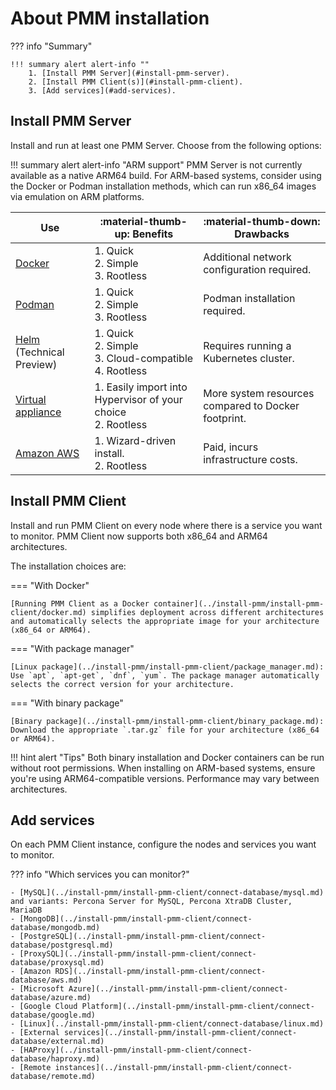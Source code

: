 # About PMM installation

??? info "Summary"

    !!! summary alert alert-info ""
        1. [Install PMM Server](#install-pmm-server).
        2. [Install PMM Client(s)](#install-pmm-client).
        3. [Add services](#add-services).

## Install PMM Server

Install and run at least one PMM Server. Choose from the following options:

!!! summary alert alert-info "ARM support"
     PMM Server is not currently available as a native ARM64 build. For ARM-based systems, consider using the Docker or Podman installation methods, which can run x86_64 images via emulation on ARM platforms.


| Use | :material-thumb-up: **Benefits** | :material-thumb-down: **Drawbacks**|
|---|---|---
| [Docker](../install-pmm/install-pmm-server/baremetal/docker/index.md) | 1. Quick<br>2. Simple<br> 3. Rootless |  Additional network configuration required.
| [Podman](../install-pmm/install-pmm-server/baremetal/podman/index.md) | 1. Quick<br>2. Simple<br>3. Rootless | Podman installation required.
| [Helm](../install-pmm/install-pmm-server/baremetal/helm/index.md) (Technical Preview) | 1. Quick<br>2. Simple<br>3. Cloud-compatible <br> 4. Rootless| Requires running a Kubernetes cluster.
| [Virtual appliance](../install-pmm/install-pmm-server/baremetal/virtual/index.md)  | 1. Easily import into Hypervisor of your choice <br> 2. Rootless| More system resources compared to Docker footprint.
| [Amazon AWS](../install-pmm/install-pmm-server/aws/aws.md) | 1. Wizard-driven install. <br>  2. Rootless| Paid, incurs infrastructure costs.

## Install PMM Client

Install and run PMM Client on every node where there is a service you want to monitor. PMM Client now supports both x86_64 and ARM64 architectures.

The installation choices are:

=== "With Docker"

    [Running PMM Client as a Docker container](../install-pmm/install-pmm-client/docker.md) simplifies deployment across different architectures and automatically selects the appropriate image for your architecture (x86_64 or ARM64).

=== "With package manager"

    [Linux package](../install-pmm/install-pmm-client/package_manager.md): Use `apt`, `apt-get`, `dnf`, `yum`. The package manager automatically selects the correct version for your architecture.

=== "With binary package"

    [Binary package](../install-pmm/install-pmm-client/binary_package.md): Download the appropriate `.tar.gz` file for your architecture (x86_64 or ARM64).


!!! hint alert "Tips"
    Both binary installation and Docker containers can be run without root permissions. When installing on ARM-based systems, ensure you're using ARM64-compatible versions. Performance may vary between architectures.

## Add services

On each PMM Client instance, configure the nodes and services you want to monitor. 

??? info "Which services you can monitor?"

    - [MySQL](../install-pmm/install-pmm-client/connect-database/mysql.md) and variants: Percona Server for MySQL, Percona XtraDB Cluster, MariaDB
    - [MongoDB](../install-pmm/install-pmm-client/connect-database/mongodb.md)
    - [PostgreSQL](../install-pmm/install-pmm-client/connect-database/postgresql.md)
    - [ProxySQL](../install-pmm/install-pmm-client/connect-database/proxysql.md)
    - [Amazon RDS](../install-pmm/install-pmm-client/connect-database/aws.md)
    - [Microsoft Azure](../install-pmm/install-pmm-client/connect-database/azure.md)
    - [Google Cloud Platform](../install-pmm/install-pmm-client/connect-database/google.md)
    - [Linux](../install-pmm/install-pmm-client/connect-database/linux.md)
    - [External services](../install-pmm/install-pmm-client/connect-database/external.md)
    - [HAProxy](../install-pmm/install-pmm-client/connect-database/haproxy.md)
    - [Remote instances](../install-pmm/install-pmm-client/connect-database/remote.md)
